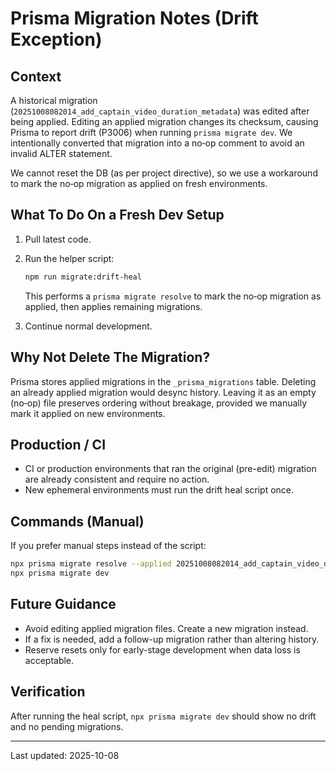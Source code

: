 # Prisma Migration Notes (Drift Exception)

## Context

A historical migration (`20251008082014_add_captain_video_duration_metadata`) was edited after being applied. Editing an applied migration changes its checksum, causing Prisma to report drift (P3006) when running `prisma migrate dev`. We intentionally converted that migration into a no‑op comment to avoid an invalid ALTER statement.

We cannot reset the DB (as per project directive), so we use a workaround to mark the no‑op migration as applied on fresh environments.

## What To Do On a Fresh Dev Setup

1. Pull latest code.
2. Run the helper script:

   ```bash
   npm run migrate:drift-heal
   ```

   This performs a `prisma migrate resolve` to mark the no‑op migration as applied, then applies remaining migrations.

3. Continue normal development.

## Why Not Delete The Migration?

Prisma stores applied migrations in the `_prisma_migrations` table. Deleting an already applied migration would desync history. Leaving it as an empty (no‑op) file preserves ordering without breakage, provided we manually mark it applied on new environments.

## Production / CI

- CI or production environments that ran the original (pre-edit) migration are already consistent and require no action.
- New ephemeral environments must run the drift heal script once.

## Commands (Manual)

If you prefer manual steps instead of the script:

```bash
npx prisma migrate resolve --applied 20251008082014_add_captain_video_duration_metadata
npx prisma migrate dev
```

## Future Guidance

- Avoid editing applied migration files. Create a new migration instead.
- If a fix is needed, add a follow-up migration rather than altering history.
- Reserve resets only for early-stage development when data loss is acceptable.

## Verification

After running the heal script, `npx prisma migrate dev` should show no drift and no pending migrations.

---

Last updated: 2025-10-08
